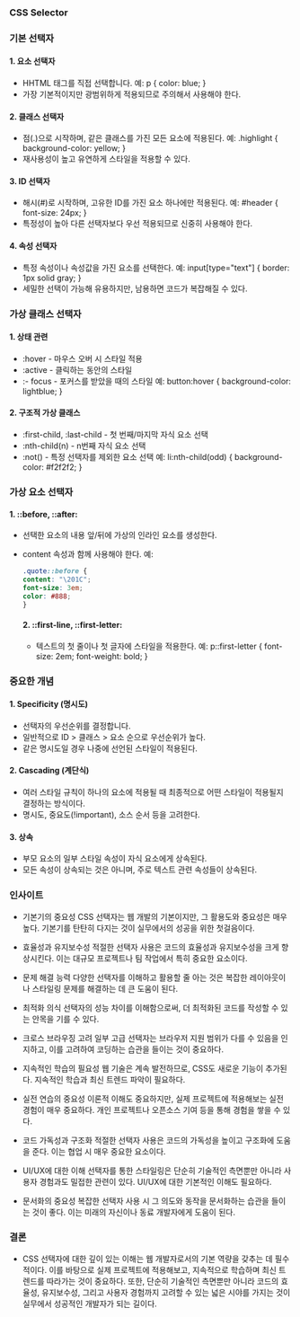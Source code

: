 ### CSS Selector

### 기본 선택자

#### 1. 요소 선택자

- HHTML 태그를 직접 선택합니다. 예: p { color: blue; }
- 가장 기본적이지만 광범위하게 적용되므로 주의해서 사용해야 한다.

#### 2. 클래스 선택자

- 점(.)으로 시작하며, 같은 클래스를 가진 모든 요소에 적용된다. 예: .highlight { background-color: yellow; }
- 재사용성이 높고 유연하게 스타일을 적용할 수 있다.

#### 3. ID 선택자

- 해시(#)로 시작하며, 고유한 ID를 가진 요소 하나에만 적용된다. 예: #header { font-size: 24px; }
- 특정성이 높아 다른 선택자보다 우선 적용되므로 신중히 사용해야 한다.

#### 4. 속성 선택자

- 특정 속성이나 속성값을 가진 요소를 선택한다. 예: input[type="text"] { border: 1px solid gray; }
- 세밀한 선택이 가능해 유용하지만, 남용하면 코드가 복잡해질 수 있다.

### 가상 클래스 선택자

#### 1. 상태 관련

- :hover - 마우스 오버 시 스타일 적용
- :active - 클릭하는 동안의 스타일
- :- focus - 포커스를 받았을 때의 스타일
  예: button:hover { background-color: lightblue; }

#### 2. 구조적 가상 클래스

- :first-child, :last-child - 첫 번째/마지막 자식 요소 선택
- :nth-child(n) - n번째 자식 요소 선택
- :not() - 특정 선택자를 제외한 요소 선택
  예: li:nth-child(odd) { background-color: #f2f2f2; }

### 가상 요소 선택자

#### 1. ::before, ::after:

- 선택한 요소의 내용 앞/뒤에 가상의 인라인 요소를 생성한다.
- content 속성과 함께 사용해야 한다.
  예:

  ```CSS
  .quote::before {
  content: "\201C";
  font-size: 3em;
  color: #888;
  }
  ```

  #### 2. ::first-line, ::first-letter:

  - 텍스트의 첫 줄이나 첫 글자에 스타일을 적용한다.
    예: p::first-letter { font-size: 2em; font-weight: bold; }

### 중요한 개념

#### 1. Specificity (명시도)

- 선택자의 우선순위를 결정합니다.
- 일반적으로 ID > 클래스 > 요소 순으로 우선순위가 높다.
- 같은 명시도일 경우 나중에 선언된 스타일이 적용된다.

#### 2. Cascading (계단식)

- 여러 스타일 규칙이 하나의 요소에 적용될 때 최종적으로 어떤 스타일이 적용될지 결정하는 방식이다.
- 명시도, 중요도(!important), 소스 순서 등을 고려한다.

#### 3. 상속

- 부모 요소의 일부 스타일 속성이 자식 요소에게 상속된다.
- 모든 속성이 상속되는 것은 아니며, 주로 텍스트 관련 속성들이 상속된다.

### 인사이트

- 기본기의 중요성
  CSS 선택자는 웹 개발의 기본이지만, 그 활용도와 중요성은 매우 높다. 기본기를 탄탄히 다지는 것이 실무에서의 성공을 위한 첫걸음이다.

- 효율성과 유지보수성
  적절한 선택자 사용은 코드의 효율성과 유지보수성을 크게 향상시킨다. 이는 대규모 프로젝트나 팀 작업에서 특히 중요한 요소이다.

- 문제 해결 능력
  다양한 선택자를 이해하고 활용할 줄 아는 것은 복잡한 레이아웃이나 스타일링 문제를 해결하는 데 큰 도움이 된다.

- 최적화 의식
  선택자의 성능 차이를 이해함으로써, 더 최적화된 코드를 작성할 수 있는 안목을 기를 수 있다.

- 크로스 브라우징 고려
  일부 고급 선택자는 브라우저 지원 범위가 다를 수 있음을 인지하고, 이를 고려하여 코딩하는 습관을 들이는 것이 중요하다.

- 지속적인 학습의 필요성
  웹 기술은 계속 발전하므로, CSS도 새로운 기능이 추가된다. 지속적인 학습과 최신 트렌드 파악이 필요하다.

- 실전 연습의 중요성
  이론적 이해도 중요하지만, 실제 프로젝트에 적용해보는 실전 경험이 매우 중요하다. 개인 프로젝트나 오픈소스 기여 등을 통해 경험을 쌓을 수 있다.

- 코드 가독성과 구조화
  적절한 선택자 사용은 코드의 가독성을 높이고 구조화에 도움을 준다. 이는 협업 시 매우 중요한 요소이다.

- UI/UX에 대한 이해
  선택자를 통한 스타일링은 단순히 기술적인 측면뿐만 아니라 사용자 경험과도 밀접한 관련이 있다. UI/UX에 대한 기본적인 이해도 필요하다.

- 문서화의 중요성
  복잡한 선택자 사용 시 그 의도와 동작을 문서화하는 습관을 들이는 것이 좋다. 이는 미래의 자신이나 동료 개발자에게 도움이 된다.

### 결론

- CSS 선택자에 대한 깊이 있는 이해는 웹 개발자로서의 기본 역량을 갖추는 데 필수적이다. 이를 바탕으로 실제 프로젝트에 적용해보고, 지속적으로 학습하며 최신 트렌드를 따라가는 것이 중요하다. 또한, 단순히 기술적인 측면뿐만 아니라 코드의 효율성, 유지보수성, 그리고 사용자 경험까지 고려할 수 있는 넓은 시야를 가지는 것이 실무에서 성공적인 개발자가 되는 길이다.
